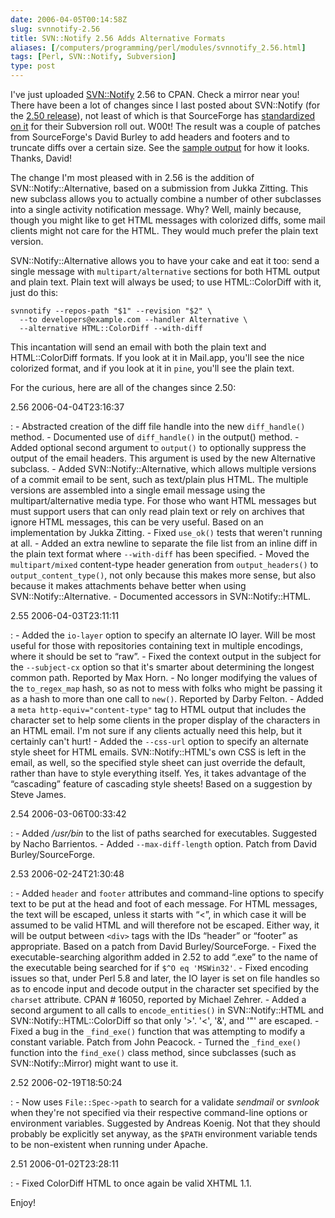 ```yaml
--- 
date: 2006-04-05T00:14:58Z
slug: svnnotify-2.56
title: SVN::Notify 2.56 Adds Alternative Formats
aliases: [/computers/programming/perl/modules/svnnotify_2.56.html]
tags: [Perl, SVN::Notify, Subversion]
type: post
---
```


I've just uploaded [SVN::Notify] 2.56 to CPAN. Check a mirror near you! There
have been a lot of changes since I last posted about SVN::Notify (for the [2.50
release]), not least of which is that SourceForge has [standardized on it] for
their Subversion roll out. W00t! The result was a couple of patches from
SourceForge's David Burley to add headers and footers and to truncate diffs over
a certain size. See the [sample output] for how it looks. Thanks, David!

The change I'm most pleased with in 2.56 is the addition of
SVN::Notify::Alternative, based on a submission from Jukka Zitting. This new
subclass allows you to actually combine a number of other subclasses into a
single activity notification message. Why? Well, mainly because, though you
might like to get HTML messages with colorized diffs, some mail clients might
not care for the HTML. They would much prefer the plain text version.

SVN::Notify::Alternative allows you to have your cake and eat it too: send a
single message with `multipart/alternative` sections for both HTML output and
plain text. Plain text will always be used; to use HTML::ColorDiff with it, just
do this:

    svnnotify --repos-path "$1" --revision "$2" \
      --to developers@example.com --handler Alternative \
      --alternative HTML::ColorDiff --with-diff

This incantation will send an email with both the plain text and HTML::ColorDiff
formats. If you look at it in Mail.app, you'll see the nice colorized format,
and if you look at it in `pine`, you'll see the plain text.

For the curious, here are all of the changes since 2.50:

2.56 2006-04-04T23:16:37

:   -   Abstracted creation of the diff file handle into the new `diff_handle()`
        method.
    -   Documented use of `diff_handle()` in the output() method.
    -   Added optional second argument to `output()` to optionally suppress the
        output of the email headers. This argument is used by the new
        Alternative subclass.
    -   Added SVN::Notify::Alternative, which allows multiple versions of a
        commit email to be sent, such as text/plain plus HTML. The multiple
        versions are assembled into a single email message using the
        multipart/alternative media type. For those who want HTML messages but
        must support users that can only read plain text or rely on archives
        that ignore HTML messages, this can be very useful. Based on an
        implementation by Jukka Zitting.
    -   Fixed `use_ok()` tests that weren't running at all.
    -   Added an extra newline to separate the file list from an inline diff in
        the plain text format where `--with-diff` has been specified.
    -   Moved the `multipart/mixed` content-type header generation from
        `output_headers()` to `output_content_type()`, not only because this
        makes more sense, but also because it makes attachments behave better
        when using SVN::Notify::Alternative.
    -   Documented accessors in SVN::Notify::HTML.

2.55 2006-04-03T23:11:11

:   -   Added the `io-layer` option to specify an alternate IO layer. Will be
        most useful for those with repositories containing text in multiple
        encodings, where it should be set to “raw”.
    -   Fixed the context output in the subject for the `--subject-cx` option so
        that it's smarter about determining the longest common path. Reported by
        Max Horn.
    -   No longer modifying the values of the `to_regex_map` hash, so as not to
        mess with folks who might be passing it as a hash to more than one call
        to `new()`. Reported by Darby Felton.
    -   Added a `meta http-equiv="content-type"` tag to HTML output that
        includes the character set to help some clients in the proper display of
        the characters in an HTML email. I'm not sure if any clients actually
        need this help, but it certainly can't hurt!
    -   Added the `--css-url` option to specify an alternate style sheet for
        HTML emails. SVN::Notify::HTML's own CSS is left in the email, as well,
        so the specified style sheet can just override the default, rather than
        have to style everything itself. Yes, it takes advantage of the
        “cascading” feature of cascading style sheets! Based on a suggestion by
        Steve James.

2.54 2006-03-06T00:33:42

:   -   Added */usr/bin* to the list of paths searched for executables.
        Suggested by Nacho Barrientos.
    -   Added `--max-diff-length` option. Patch from David Burley/SourceForge.

2.53 2006-02-24T21:30:48

:   -   Added `header` and `footer` attributes and command-line options to
        specify text to be put at the head and foot of each message. For HTML
        messages, the text will be escaped, unless it starts with “\<”, in which
        case it will be assumed to be valid HTML and will therefore not be
        escaped. Either way, it will be output between `<div>` tags with the IDs
        “header” or “footer” as appropriate. Based on a patch from David
        Burley/SourceForge.
    -   Fixed the executable-searching algorithm added in 2.52 to add “.exe” to
        the name of the executable being searched for if `$^O eq 'MSWin32'`.
    -   Fixed encoding issues so that, under Perl 5.8 and later, the IO layer is
        set on file handles so as to encode input and decode output in the
        character set specified by the `charset` attribute. CPAN \# 16050,
        reported by Michael Zehrer.
    -   Added a second argument to all calls to `encode_entities()` in
        SVN::Notify::HTML and SVN::Notify::HTML::ColorDiff so that only '\>'.
        '\<', '&', and '"' are escaped.
    -   Fixed a bug in the `_find_exe()` function that was attempting to modify
        a constant variable. Patch from John Peacock.
    -   Turned the `_find_exe()` function into the `find_exe()` class method,
        since subclasses (such as SVN::Notify::Mirror) might want to use it.

2.52 2006-02-19T18:50:24

:   -   Now uses `File::Spec->path` to search for a validate *sendmail* or
        *svnlook* when they're not specified via their respective command-line
        options or environment variables. Suggested by Andreas Koenig. Not that
        they should probably be explicitly set anyway, as the `$PATH`
        environment variable tends to be non-existent when running under Apache.

2.51 2006-01-02T23:28:11

:   -   Fixed ColorDiff HTML to once again be valid XHTML 1.1.

Enjoy!

  [SVN::Notify]: http://search.cpan.org/dist/SVN-Notify/ "SVN::Notify on CPAN"
  [2.50 release]: /computers/programming/perl/modules/svnnotify_2.50.html
    "SVN::Notify 2.50 Announcement"
  [standardized on it]: http://sourceforge.net/docs/E09#svn_notify
    "SourceForge: Commit Notifications via Email (SVN::Notify)"
  [sample output]: http://www.justatheory.com/computers/programming/perl/modules/svnnotify-2.56_colordiff_example.html
    "Example output from SVN::Notify 2.56"
